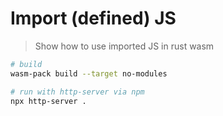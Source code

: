 # Import (defined) JS

> Show how to use imported JS in rust wasm

```sh
# build
wasm-pack build --target no-modules

# run with http-server via npm
npx http-server .
```